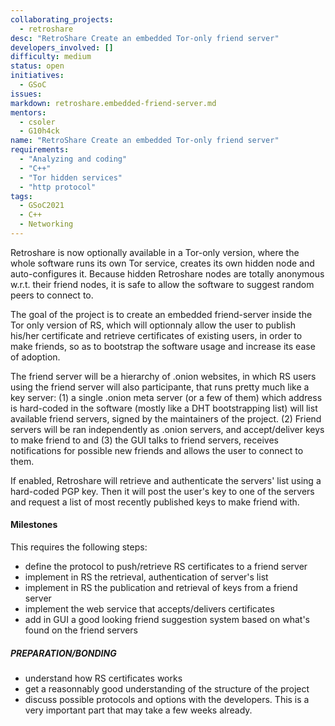 ```yaml
---
collaborating_projects:
  - retroshare
desc: "RetroShare Create an embedded Tor-only friend server"
developers_involved: []
difficulty: medium
status: open
initiatives:
  - GSoC
issues:
markdown: retroshare.embedded-friend-server.md
mentors:
  - csoler
  - G10h4ck
name: "RetroShare Create an embedded Tor-only friend server"
requirements:
  - "Analyzing and coding"
  - "C++"
  - "Tor hidden services"
  - "http protocol"
tags:
  - GSoC2021
  - C++
  - Networking
---
```


Retroshare is now optionally available in a Tor-only version, where the whole software runs its own Tor service, creates
its own hidden node and auto-configures it. Because hidden Retroshare nodes are totally anonymous w.r.t. their friend
nodes, it is safe to allow the software to suggest random peers to connect to.

The goal of the project is to create an embedded friend-server inside the Tor only version of RS, which will
optionnaly allow the user to publish his/her certificate and retrieve certificates of existing users, in order to make friends,
so as to bootstrap the software usage and increase its ease of adoption.

The friend server will be a hierarchy of .onion websites, in which RS users using the friend server will also participante,
that runs pretty much like a key server: (1) a single .onion meta server (or a few of them)
which address is hard-coded in the software (mostly like a DHT bootstrapping list) will list available friend servers,
signed by the maintainers of the project.  (2) Friend servers will be ran independently as .onion servers,
and accept/deliver keys to make friend to and (3) the GUI talks
to friend servers, receives notifications for possible new friends and allows the user to connect to them.

If enabled, Retroshare will retrieve and authenticate the servers' list using a hard-coded PGP key. Then it will post the
user's key to one of the servers and request a list of most recently published keys to make friend with.

#### Milestones

This requires the following steps:
* define the protocol to push/retrieve RS certificates to a friend server
* implement in RS the retrieval, authentication of server's list
* implement in RS the publication and retrieval of keys from a friend server
* implement the web service that accepts/delivers certificates
* add in GUI a good looking friend suggestion system based on what's found on the friend servers

##### PREPARATION/BONDING

* understand how RS certificates works
* get a reasonnably good understanding of the structure of the project
* discuss possible protocols and options with the developers. This is a very important part that may take a few weeks already.
